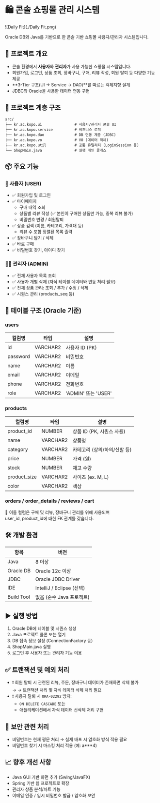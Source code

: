 
# 🛍️ 콘솔 쇼핑몰 관리 시스템
![Daily Fit](./Daily Fit.png)   

Oracle DB와 Java를 기반으로 한 콘솔 기반 쇼핑몰 사용자/관리자 시스템입니다.

## 📌 프로젝트 개요

- 콘솔 환경에서 **사용자**와 **관리자**가 사용 가능한 쇼핑몰 시스템입니다.
- 회원가입, 로그인, 상품 조회, 장바구니, 구매, 리뷰 작성, 회원 탈퇴 등 다양한 기능 제공
- **3-Tier 구조(UI → Service → DAO)**를 따르는 객체지향 설계
- JDBC와 Oracle을 사용한 데이터 연동 구현

## 📁 프로젝트 계층 구조

```
src/
├── kr.ac.kopo.ui               # 사용자/관리자 콘솔 UI
├── kr.ac.kopo.service          # 비즈니스 로직
├── kr.ac.kopo.dao              # DB 연동 계층 (JDBC)
├── kr.ac.kopo.vo               # VO (데이터 객체)
├── kr.ac.kopo.util             # 공통 유틸리티 (LoginSession 등)
└── ShopMain.java               # 실행 메인 클래스
```

## 📦 주요 기능

### 🙍 사용자 (USER)

- ✅ 회원가입 및 로그인
- ✅ 마이페이지
  - 구매 내역 조회
  - 상품별 리뷰 작성 (✅ 본인이 구매한 상품만 가능, 중복 리뷰 불가)
  - 비밀번호 변경 / 회원탈퇴
- ✅ 상품 검색 (이름, 카테고리, 가격대 등)
  - 리뷰 수 포함 정렬된 목록 출력
- ✅ 장바구니 담기 / 삭제
- ✅ 바로 구매
- ✅ 비밀번호 찾기, 아이디 찾기

### 👨‍💼 관리자 (ADMIN)

- ✅ 전체 사용자 목록 조회
- ✅ 사용자 개별 삭제 (자식 테이블 데이터와 연동 처리 필요)
- ✅ 전체 상품 관리: 조회 / 추가 / 수정 / 삭제
- ✅ 시퀀스 관리 (products_seq 등)

## 🧾 테이블 구조 (Oracle 기준)

### users

| 컬럼명     | 타입         | 설명         |
|------------|--------------|----------------|
| id         | VARCHAR2     | 사용자 ID (PK) |
| password   | VARCHAR2     | 비밀번호       |
| name       | VARCHAR2     | 이름            |
| email      | VARCHAR2     | 이메일         |
| phone      | VARCHAR2     | 전화번호       |
| role       | VARCHAR2     | 'ADMIN' 또는 'USER' |

### products

| 컬럼명        | 타입      | 설명            |
|---------------|-----------|------------------|
| product_id    | NUMBER    | 상품 ID (PK, 시퀀스 사용) |
| name          | VARCHAR2  | 상품명            |
| category      | VARCHAR2  | 카테고리 (상의/하의/신발 등) |
| price         | NUMBER    | 가격 (원)         |
| stock         | NUMBER    | 재고 수량         |
| product_size  | VARCHAR2  | 사이즈 (ex. M, L)  |
| color         | VARCHAR2  | 색상              |

### orders / order_details / reviews / cart

💬 이들 컬럼은 구매 및 리뷰, 장바구니 관리를 위해 사용되며  
user_id, product_id에 대한 FK 관계를 갖습니다.

## 🛠️ 개발 환경

| 항목           | 버전              |
|----------------|-------------------|
| Java           | 8 이상            |
| Oracle DB      | Oracle 12c 이상   |
| JDBC           | Oracle JDBC Driver |
| IDE            | IntelliJ / Eclipse (선택) |
| Build Tool     | 없음 (순수 Java 프로젝트) |

## ▶️ 실행 방법

1. Oracle DB에 테이블 및 시퀀스 생성
2. Java 프로젝트 클론 또는 열기
3. DB 접속 정보 설정 (ConnectionFactory 등)
4. ShopMain.java 실행
5. 로그인 후 사용자 또는 관리자 기능 이용

## ✅ 트랜잭션 및 예외 처리

- ❗ 회원 탈퇴 시 관련된 리뷰, 주문, 장바구니 데이터가 존재하면 삭제 불가  
→ → 트랜잭션 처리 및 자식 데이터 삭제 처리 필요
- ❗ 사용자 탈퇴 시 `ORA-02292` 방지:  
   - `ON DELETE CASCADE` 또는  
   - 애플리케이션에서 자식 데이터 선삭제 처리 구현

## 🔐 보안 관련 처리

- 비밀번호는 현재 평문 처리 → 실제 배포 시 암호화 방식 적용 필요
- 비밀번호 찾기 시 마스킹 처리 적용 (예: a***4)

## 📈 향후 개선 사항

- Java GUI 기반 화면 추가 (Swing/JavaFX)
- Spring 기반 웹 프로젝트로 확장
- 관리자 상품 분석/차트 기능
- 이메일 인증 / 임시 비밀번호 발급 / 암호화 보안
